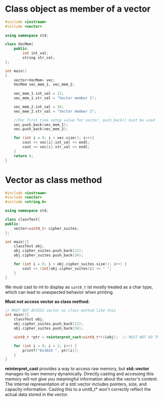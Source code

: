 # Class object as member of a vector

```cpp
#include <iostream>
#include <vector>
 
using namespace std;

class VecMem{
    public:
        int int_val;
        string str_val;
};

int main()
{
    vector<VecMem> vec;
    VecMem vec_mem_1, vec_mem_2;
    
    vec_mem_1.int_val = 12;
    vec_mem_1.str_val = "Vector member 1";

    vec_mem_2.int_val = 34;
    vec_mem_2.str_val = "Vector member 2";

    //For first time setup value for vector, push_back() must be used
    vec.push_back(vec_mem_1);
    vec.push_back(vec_mem_2);

    for (int i = 0; i < vec.size(); i++){
        cout << vec[i].int_val << endl;
        cout << vec[i].str_val << endl;
    }
    return 0;
}
```
# Vector as class method
```cpp
#include <iostream>
#include <vector>
#include <string.h>

using namespace std;

class classTest{
public:
    vector<uint8_t> cipher_suites;
};

int main(){
	classTest obj;
    obj.cipher_suites.push_back(12);
    obj.cipher_suites.push_back(34);

    for (int i = 0; i < obj.cipher_suites.size(); i++) {
        cout << (int)obj.cipher_suites[i] << " ";
    }
}
```
We must cast to int to display as ``uint8_t`` ist mostly treated as a char type, which can lead to unexpected behavior when printing.

**Must not access vector as class method:**
```cpp
// MUST NOT ACCESS vector as class method like this
int main(){
	classTest obj;
    obj.cipher_suites.push_back(12);
    obj.cipher_suites.push_back(34);

    uint8_t *ptr = reinterpret_cast<uint8_t*>(&obj);  // MUST NOT DO THIS

    for (int i = 0; i < 2; i++) {
        printf("0x%02X ", ptr[i]);
    }
}
```
**reinterpret_cast** provides a way to access raw memory, but **std::vector** manages its own memory dynamically. Directly casting and accessing this memory will not give you meaningful information about the vector's content. The internal representation of a std::vector includes pointers, size, and capacity information. Casting this to a uint8_t* won't correctly reflect the actual data stored in the vector.
